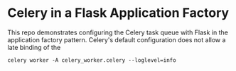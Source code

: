 # Celery in a Flask Application Factory

This repo demonstrates configuring the Celery task queue with Flask in the application factory pattern. Celery's default configuration does not allow a late binding of the

`celery worker -A celery_worker.celery --loglevel=info`
